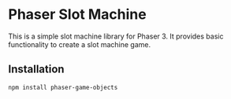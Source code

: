 # Phaser Slot Machine

This is a simple slot machine library for Phaser 3. It provides basic functionality to create a slot machine game.

## Installation

```bash
npm install phaser-game-objects
